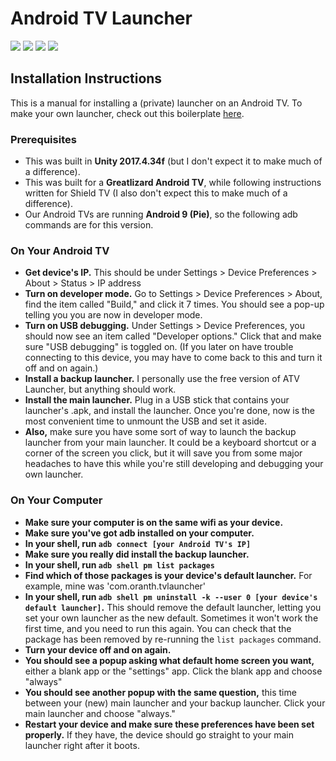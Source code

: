 # Android TV Launcher
<img src="https://img.shields.io/badge/android-9 (Pie)-blue"> <img src="https://img.shields.io/badge/unity-2017.4.34f1-blue"> <img src="https://img.shields.io/badge/maintained%3F-yes-green" /> <img src="https://img.shields.io/github/issues/OliviaLynn/Android-TV-Launcher" /> 

## Installation Instructions

This is a manual for installing a (private) launcher on an Android TV. To make your own launcher, check out this boilerplate [here](https://github.com/OliviaLynn/Android-TV-Launcher-Boilerplate).

### Prerequisites

- This was built in **Unity 2017.4.34f** (but I don't expect it to make much of a difference).
- This was built for a **Greatlizard Android TV**, while following instructions written for Shield TV (I also don't expect this to make much of a difference).
- Our Android TVs are running **Android 9 (Pie)**, so the following adb commands are for this version.

### On Your Android TV

- **Get device's IP.** This should be under Settings > Device Preferences > About > Status > IP address
- **Turn on developer mode.** Go to Settings > Device Preferences > About, find the item called "Build," and click it 7 times. You should see a pop-up telling you you are now in developer mode.
- **Turn on USB debugging.** Under Settings > Device Preferences, you should now see an item called "Developer options." Click that and make sure "USB debugging" is toggled on. (If you later on have trouble connecting to this device, you may have to come back to this and turn it off and on again.)
- **Install a backup launcher.** I personally use the free version of ATV Launcher, but anything should work.
- **Install the main launcher.** Plug in a USB stick that contains your launcher's .apk, and install the launcher. Once you're done, now is the most convenient time to unmount the USB and set it aside.
- **Also,** make sure you have some sort of way to launch the backup launcher from your main launcher. It could be a keyboard shortcut or a corner of the screen you click, but it will save you from some major headaches to have this while you're still developing and debugging your own launcher.

### On Your Computer

- **Make sure your computer is on the same wifi as your device.**
- **Make sure you've got adb installed on your computer.**
- **In your shell, run `adb connect [your Android TV's IP]`**
- **Make sure you really did install the backup launcher.**
- **In your shell, run `adb shell pm list packages`**
- **Find which of those packages is your device's default launcher.** For example, mine was 'com.oranth.tvlauncher'
- **In your shell, run `adb shell pm uninstall -k --user 0 [your device's default launcher]`.** This should remove the default launcher, letting you set your own launcher as the new default. Sometimes it won't work the first time, and you need to run this again. You can check that the package has been removed by re-running the `list packages` command.
- **Turn your device off and on again.**
- **You should see a popup asking what default home screen you want,** either a blank app or the "settings" app. Click the blank app and choose "always"
- **You should see another popup with the same question,** this time between your (new) main launcher and your backup launcher. Click your main launcher and choose "always."
- **Restart your device and make sure these preferences have been set properly.** If they have, the device should go straight to your main launcher right after it boots.
